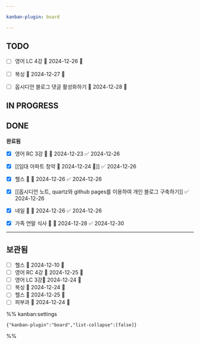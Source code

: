 ```yaml
---

kanban-plugin: board

---
```


## TODO

- [ ] 영어 LC 4강 📅 2024-12-26 🔼
- [ ] 복싱 📅 2024-12-27 🔺
- [ ] 옵시디언 블로그 댓글 활성화하기 📅 2024-12-28 🔺


## IN PROGRESS



## DONE

**완료됨**
- [x] 영어 RC 3강 🔼 📅 2024-12-23 ✅ 2024-12-26
- [x] [[임대 아파트 청약 📅 2024-12-24 🔺]] ✅ 2024-12-26
- [x] 헬스 🔼 📅 2024-12-26 ✅ 2024-12-26
- [x] [[옵시디언 노트, quartz와 github pages를 이용하여 개인 블로그 구축하기]] ✅ 2024-12-26
- [x] 네일 🔽 📅 2024-12-26 ✅ 2024-12-26
- [x] 가족 연말 식사 🔺 📅 2024-12-28 ✅ 2024-12-30


***

## 보관됨

- [ ] 헬스 📅 2024-12-10 🔼
- [ ] 영어 RC 4강 📅 2024-12-25 🔼
- [ ] 영어 LC 3강📅 2024-12-24 🔼
- [ ] 복싱 📅 2024-12-24 🔺
- [ ] 헬스 📅 2024-12-25 🔼
- [ ] 피부과 📅 2024-12-24 🔺

%% kanban:settings
```
{"kanban-plugin":"board","list-collapse":[false]}
```
%%